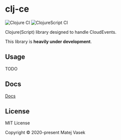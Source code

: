 # clj-ce

![Clojure CI](https://github.com/matejvasek/clj-ce/workflows/Clojure%20CI/badge.svg)
![ClojureScript CI](https://github.com/matejvasek/clj-ce/workflows/ClojureScript%20CI/badge.svg)

Clojure(Script) library designed to handle CloudEvents.

This library is **heavily under development**.

## Usage

TODO

## Docs

[Docs](https://matejvasek.github.io/clj-ce/index.html)

## License

MIT License

Copyright © 2020-present Matej Vasek
